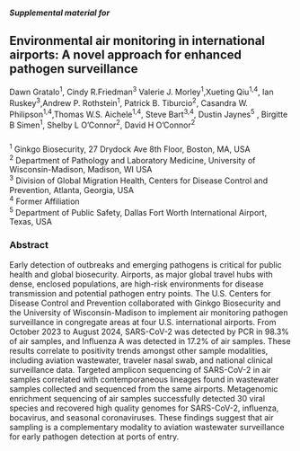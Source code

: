 ##### Supplemental material for

## Environmental air monitoring in international airports: A novel approach for enhanced pathogen surveillance

Dawn Gratalo<sup>1</sup>, Cindy R.Friedman<sup>3</sup> Valerie J. Morley<sup>1</sup>,Xueting Qiu<sup>1,4</sup>, Ian Ruskey<sup>3</sup>,Andrew P. Rothstein<sup>1</sup>,  Patrick B. Tiburcio<sup>2</sup>, Casandra W. Philipson<sup>1,4</sup>,Thomas W.S. Aichele<sup>1,4</sup>, Steve Bart<sup>3,4</sup>, Dustin Jaynes<sup>5</sup> , Birgitte B Simen<sup>1</sup>, Shelby L O’Connor<sup>2</sup>, David H O’Connor<sup>2</sup>

###
<sup>1</sup> Ginkgo Biosecurity, 27 Drydock Ave 8th Floor, Boston, MA, USA <br />
<sup>2</sup>  Department of Pathology and Laboratory Medicine, University of Wisconsin-Madison, Madison, WI USA <br />
<sup>3</sup>  Division of Global Migration Health, Centers for Disease Control and Prevention, Atlanta, Georgia, USA <br />
<sup>4</sup> Former Affiliation <br />
<sup>5</sup> Department of Public Safety, Dallas Fort Worth International Airport, Texas, USA <br />

### Abstract
Early detection of outbreaks and emerging pathogens  is critical for public health and global biosecurity. Airports, as major global travel hubs with dense, enclosed populations, are high-risk environments for disease transmission and potential pathogen  entry points. The U.S. Centers for Disease Control and Prevention collaborated with Ginkgo Biosecurity and the University of Wisconsin-Madison to implement air monitoring pathogen surveillance in congregate areas at four U.S. international airports. From October 2023 to August 2024, SARS-CoV-2 was detected by PCR in 98.3% of air samples, and Influenza A was detected in 17.2% of air samples. These results correlate to positivity trends amongst other sample modalities, including aviation wastewater, traveler nasal swab, and national clinical surveillance data. Targeted amplicon sequencing of SARS-CoV-2 in air samples correlated with contemporaneous lineages found in wastewater samples collected and sequenced from the same airports. Metagenomic enrichment sequencing of air samples successfully detected 30 viral species and recovered high quality genomes for SARS-CoV-2, influenza, bocavirus, and seasonal coronaviruses. These findings suggest that air sampling is a complementary modality to aviation wastewater surveillance for early pathogen detection at ports of entry.

